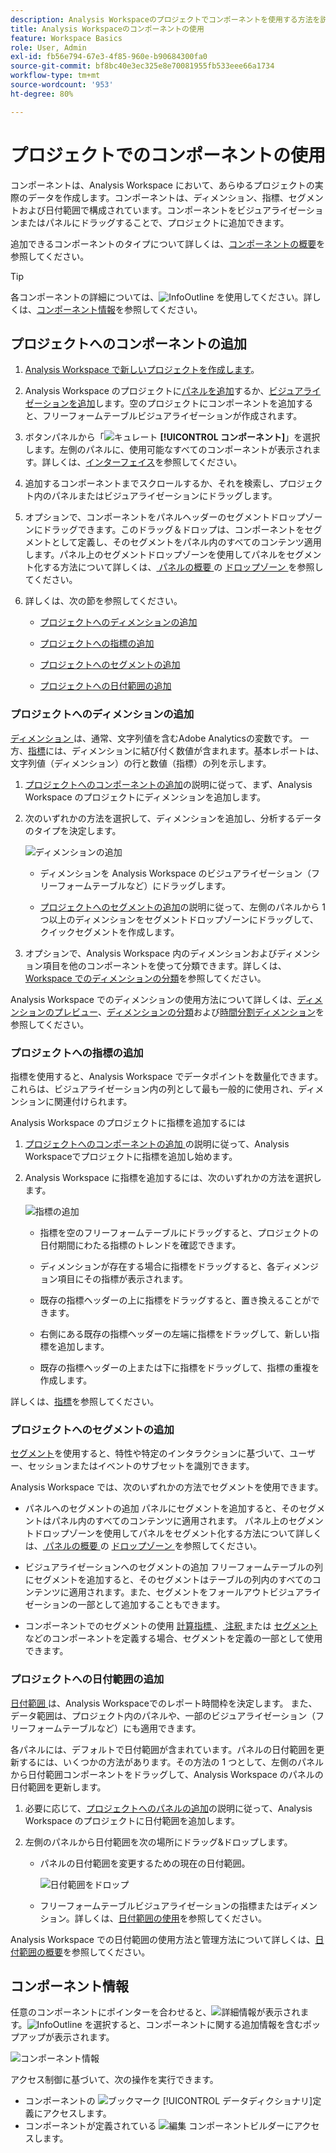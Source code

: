 ```yaml
---
description: Analysis Workspaceのプロジェクトでコンポーネントを使用する方法を説明します
title: Analysis Workspaceのコンポーネントの使用
feature: Workspace Basics
role: User, Admin
exl-id: fb56e794-67e3-4f85-960e-b90684300fa0
source-git-commit: bf8bc40e3ec325e8e70081955fb533eee66a1734
workflow-type: tm+mt
source-wordcount: '953'
ht-degree: 80%

---
```


# プロジェクトでのコンポーネントの使用

コンポーネントは、Analysis Workspace において、あらゆるプロジェクトの実際のデータを作成します。コンポーネントは、ディメンション、指標、セグメントおよび日付範囲で構成されています。コンポーネントをビジュアライゼーションまたはパネルにドラッグすることで、プロジェクトに追加できます。

追加できるコンポーネントのタイプについて詳しくは、[コンポーネントの概要](/help/analyze/analysis-workspace/components/analysis-workspace-components.md)を参照してください。

>[!TIP]
>
>各コンポーネントの詳細については、![InfoOutline](/help/assets/icons/InfoOutline.svg) を使用してください。詳しくは、[コンポーネント情報](#component-info)を参照してください。

## プロジェクトへのコンポーネントの追加

1. [Analysis Workspace で新しいプロジェクトを作成します](/help/analyze/analysis-workspace/build-workspace-project/create-projects.md)。

1. Analysis Workspace のプロジェクトに[パネルを追加](/help/analyze/analysis-workspace/c-panels/panels.md#create-a-panel)するか、[ビジュアライゼーションを追加](/help/analyze/analysis-workspace/visualizations/freeform-analysis-visualizations.md#add-visualizations-to-a-panel)します。空のプロジェクトにコンポーネントを追加すると、フリーフォームテーブルビジュアライゼーションが作成されます。

1. ボタンパネルから「![キュレート](/help/assets/icons/Curate.svg) **[!UICONTROL コンポーネント]**」を選択します。左側のパネルに、使用可能なすべてのコンポーネントが表示されます。詳しくは、[インターフェイス](/help/analyze/analysis-workspace/home.md#interface)を参照してください。

1. 追加するコンポーネントまでスクロールするか、それを検索し、プロジェクト内のパネルまたはビジュアライゼーションにドラッグします。

1. オプションで、コンポーネントをパネルヘッダーのセグメントドロップゾーンにドラッグできます。このドラッグ＆ドロップは、コンポーネントをセグメントとして定義し、そのセグメントをパネル内のすべてのコンテンツ適用します。パネル上のセグメントドロップゾーンを使用してパネルをセグメント化する方法について詳しくは、[ パネルの概要 ](/help/analyze/analysis-workspace/c-panels/panels.md#drop-zone) の [ ドロップゾーン ](/help/analyze/analysis-workspace/c-panels/panels.md) を参照してください。

1. 詳しくは、次の節を参照してください。

   * [プロジェクトへのディメンションの追加](#add-dimensions-to-a-project)

   * [プロジェクトへの指標の追加](#add-metrics-to-a-project)

   * [プロジェクトへのセグメントの追加](#add-segments-to-a-project)

   * [プロジェクトへの日付範囲の追加](#add-date-ranges-to-a-project)

### プロジェクトへのディメンションの追加

[ ディメンション ](/help/components/dimensions/overview.md) は、通常、文字列値を含むAdobe Analyticsの変数です。 一方、[指標](/help/components/c-calcmetrics/cm-overview.md)には、ディメンションに結び付く数値が含まれます。基本レポートは、文字列値（ディメンション）の行と数値（指標）の列を示します。

1. [プロジェクトへのコンポーネントの追加](#add-components-to-a-project)の説明に従って、まず、Analysis Workspace のプロジェクトにディメンションを追加します。

1. 次のいずれかの方法を選択して、ディメンションを追加し、分析するデータのタイプを決定します。

   ![ディメンションの追加](assets/add-dimension.gif)

   * ディメンションを Analysis Workspace のビジュアライゼーション（フリーフォームテーブルなど）にドラッグします。

   * [プロジェクトへのセグメントの追加](#add-filters-to-a-project)の説明に従って、左側のパネルから 1 つ以上のディメンションをセグメントドロップゾーンにドラッグして、クイックセグメントを作成します。

1. オプションで、Analysis Workspace 内のディメンションおよびディメンション項目を他のコンポーネントを使って分類できます。詳しくは、[Workspace でのディメンションの分類](/help/analyze/analysis-workspace/components/dimensions/t-breakdown-fa.md)を参照してください。

Analysis Workspace でのディメンションの使用方法について詳しくは、[ディメンションのプレビュー](/help/analyze/analysis-workspace/components/dimensions/view-dimensions.md)、[ディメンションの分類](/help/analyze/analysis-workspace/components/dimensions/t-breakdown-fa.md)および[時間分割ディメンション](/help/analyze/analysis-workspace/components/dimensions/time-parting-dimensions.md)を参照してください。

### プロジェクトへの指標の追加

指標を使用すると、Analysis Workspace でデータポイントを数量化できます。これらは、ビジュアライゼーション内の列として最も一般的に使用され、ディメンションに関連付けられます。

Analysis Workspace のプロジェクトに指標を追加するには

1. [ プロジェクトへのコンポーネントの追加 ](#add-components-to-a-project) の説明に従って、Analysis Workspaceでプロジェクトに指標を追加し始めます。



1. Analysis Workspace に指標を追加するには、次のいずれかの方法を選択します。

   ![指標の追加](assets/add-metric.gif)

   * 指標を空のフリーフォームテーブルにドラッグすると、プロジェクトの日付期間にわたる指標のトレンドを確認できます。

   * ディメンションが存在する場合に指標をドラッグすると、各ディメンジョン項目にその指標が表示されます。

   * 既存の指標ヘッダーの上に指標をドラッグすると、置き換えることができます。

   * 右側にある既存の指標ヘッダーの左端に指標をドラッグして、新しい指標を追加します。

   * 既存の指標ヘッダーの上または下に指標をドラッグして、指標の重複を作成します。


詳しくは、[指標](/help/analyze/analysis-workspace/components/apply-create-metrics.md)を参照してください。

### プロジェクトへのセグメントの追加

[セグメント](/help/components/segmentation/seg-overview.md)を使用すると、特性や特定のインタラクションに基づいて、ユーザー、セッションまたはイベントのサブセットを識別できます。

Analysis Workspace では、次のいずれかの方法でセグメントを使用できます。

* パネルへのセグメントの追加
パネルにセグメントを追加すると、そのセグメントはパネル内のすべてのコンテンツに適用されます。
パネル上のセグメントドロップゾーンを使用してパネルをセグメント化する方法について詳しくは、[ パネルの概要 ](/help/analyze/analysis-workspace/c-panels/panels.md#drop-zone) の [ ドロップゾーン ](/help/analyze/analysis-workspace/c-panels/panels.md) を参照してください。

* ビジュアライゼーションへのセグメントの追加
フリーフォームテーブルの列にセグメントを追加すると、そのセグメントはテーブルの列内のすべてのコンテンツに適用されます。また、セグメントをフォールアウトビジュアライゼーションの一部として追加することもできます。

* コンポーネントでのセグメントの使用
[ 計算指標 ](/help/components/c-calcmetrics/c-workflow/cm-workflow/c-build-metrics/metrics-with-segments.md)、[ 注釈 ](/help/analyze/analysis-workspace/components/annotations/create-annotations.md#annotation-builder) または [ セグメント ](/help/components/segmentation/segmentation-workflow/seg-build.md) などのコンポーネントを定義する場合、セグメントを定義の一部として使用できます。


### プロジェクトへの日付範囲の追加

[ 日付範囲 ](/help/analyze/analysis-workspace/components/calendar-date-ranges/calendar.md) は、Analysis Workspaceでのレポート時間枠を決定します。 また、データ範囲は、プロジェクト内のパネルや、一部のビジュアライゼーション（フリーフォームテーブルなど）にも適用できます。

各パネルには、デフォルトで日付範囲が含まれています。パネルの日付範囲を更新するには、いくつかの方法があります。その方法の 1 つとして、左側のパネルから日付範囲コンポーネントをドラッグして、Analysis Workspace のパネルの日付範囲を更新します。

1. 必要に応じて、[プロジェクトへのパネルの追加](#add-components-to-a-project)の説明に従って、Analysis Workspace のプロジェクトに日付範囲を追加します。

1. 左側のパネルから日付範囲を次の場所にドラッグ&amp;ドロップします。

   * パネルの日付範囲を変更するための現在の日付範囲。

     ![日付範囲をドロップ](assets/add-date-range.gif)

   * フリーフォームテーブルビジュアライゼーションの指標またはディメンション。詳しくは、[日付範囲の使用](/help/analyze/analysis-workspace/components/calendar-date-ranges/calendar.md#use-date-ranges)を参照してください。

Analysis Workspace での日付範囲の使用方法と管理方法について詳しくは、[日付範囲の概要](/help/analyze/analysis-workspace/components/calendar-date-ranges/calendar.md)を参照してください。

## コンポーネント情報

任意のコンポーネントにポインターを合わせると、![詳細情報](/help/assets/icons/InfoOutline.svg)が表示されます。![InfoOutline](/help/assets/icons/InfoOutline.svg) を選択すると、コンポーネントに関する追加情報を含むポップアップが表示されます。

![コンポーネント情報](assets/component-info.png)

アクセス制御に基づいて、次の操作を実行できます。

* コンポーネントの ![ブックマーク](/help/assets/icons/Bookmark.svg) [!UICONTROL データディクショナリ]定義にアクセスします。
* コンポーネントが定義されている ![ 編集 ](/help/assets/icons/Edit.svg) コンポーネントビルダーにアクセスします。




<!--
# Use components in Analysis Workspace

Components make up the actual data of any project in Analysis Workspace. Components consist of dimensions, metrics, segments, and date ranges. You can add components to a project by dragging them into visualizations or panels.

For overview information about the types of components you can add, see [Components overview](/help/analyze/analysis-workspace/components/analysis-workspace-components.md).

>[!TIP]
>
>For information about each component, select the Info icon next to a component's name in the left rail of Analysis Workspace, or see the [Analytics Components Guide](/help/components/home.md).

## Begin adding components to a project

1. [Create a project in Analysis Workspace](/help/analyze/analysis-workspace/build-workspace-project/create-projects.md) if you haven't already.

1. [Add a panel](/help/analyze/analysis-workspace/c-panels/panels.md) or [add a visualization](/help/analyze/analysis-workspace/visualizations/freeform-analysis-visualizations.md#add-visualizations-to-a-panel) to the project in Analysis Workspace. 

   If you add a component to a blank project, a freeform table visualization is automatically created.

1. Select the **[!UICONTROL Components]** icon in the left rail.

   ![](assets/build-components.png)

1. Scroll to or search for the component you want to add, then drag it to a panel or visualization within your project. 

1. (Optional) Drag a component to the segment drop zone in a panel header. 

   Segments apply to all content within the panel.

   For information about how you can use the segment drop zone on a panel to filter your panel, see [Drop zone](/help/analyze/analysis-workspace/c-panels/panels.md#drop-zone) in [Panels overview](/help/analyze/analysis-workspace/c-panels/panels.md).

   ![drop a segment in the drop zone](assets/segment-dropzone.png)

1. For more detailed information, continue with one of the following sections, depending on the component type you are adding:

   * [Add dimensions to a project](#add-dimensions-to-a-project)

   * [Add metrics to a project](#add-metrics-to-a-project)

   * [Add segments to a project](#add-segments-to-a-project)

   * [Add date ranges to a project](#add-date-ranges-to-a-project)

## Add dimensions to a project

[Dimensions](/help/components/dimensions/overview.md) are variables in Adobe Analytics that typically contain string values. Common dimensions include [Page](/help/components/dimensions/page.md), [Referring domain](/help/components/dimensions/referring-domain.md), or an [eVar](/help/components/dimensions/evar.md). In contrast, [metrics](/help/components/metrics/overview.md) contain numeric values that tie to a dimension. A basic report shows rows of string values (dimension), against a column of numeric values (metric).

1. Start adding a dimension to your project in Analysis Workspace, as described in [Begin adding components to a project](#begin-adding-components-to-a-project).

1. Choose one of the following methods to add dimensions and determine the type of data you want to analyze:

   * Drag a dimension to a visualization (such as a freeform table) in Analysis Workspace.

     ![Add dimensions to a project](assets/add-dimensions.png)
   
   * Drag one or more dimensions from the left rail onto the segment drop zone to create an ad hoc segment, as described in [Add segments to a project](#add-segments-to-a-project).

     ![drop a segment in the drop zone](assets/segment-dropzone.png)

1. (Optional) You can break down dimensions and dimension items in Analysis Workspace with other components. 

   For more information, see [Break down dimensions](/help/analyze/analysis-workspace/components/dimensions/t-breakdown-fa.md).

For more information about how to use dimensions in Analysis Workspace, see [Preview dimensions](/help/analyze/analysis-workspace/components/dimensions/view-dimensions.md), [Break down dimensions](/help/analyze/analysis-workspace/components/dimensions/t-breakdown-fa.md), and [Time-parting dimensions](/help/analyze/analysis-workspace/components/dimensions/time-parting-dimensions.md).

## Add metrics to a project

[Metrics](/help/analyze/analysis-workspace/components/apply-create-metrics.md) allow you to quantify data points in Analysis Workspace. They are most commonly used as columns in a visualization and tied to dimensions.

To add a metric to a project in Analysis Workspace:

1. Start adding a metric to your project in Analysis Workspace, as described in [Begin adding components to a project](#begin-adding-components-to-a-project).

1. Choose one of the following methods to add a metric in Analysis Workspace:

   * Drag a metric to the metric drop zone in an empty Freeform table to see that metric trended over the project's date period. 

     ![Add a metric to a project](assets/add-metrics.png)

   * Drag a metric when a dimension is present to see that metric compared to each dimension item. 

   * Drag a metric on top of an existing metric header to replace it.

   * Drag a metric next to a header to see both metrics side-by-side.

For more information about how to use metrics in Analysis Workspace, see [Metrics](/help/analyze/analysis-workspace/components/apply-create-metrics.md).

## Add segments to a project

[Segments](/help/components/segmentation/seg-overview.md) allow you to identify subsets of visitors based on characteristics or specific interactions.

You can use segments in Analysis Workspace in any of the following ways:

### Add segments to a panel

When you add segments to a panel, the segments apply to all content within the panel.

For information about how you can use the segment drop zone on a panel to filter your panel, see [Drop zone](/help/analyze/analysis-workspace/c-panels/panels.md#drop-zone) in [Panels overview](/help/analyze/analysis-workspace/c-panels/panels.md).

### Add segments to a column in a freeform table

When you add segments to a column in a freeform table, the segments apply to all content within the table column.

### Use segments when creating calculated metrics

In the Calculated metric builder, you can apply segments within your metric definition. 

For more information, see [Segmented metrics](/help/components/c-calcmetrics/c-workflow/cm-workflow/c-build-metrics/metrics-with-segments.md).

## Add date ranges to a project

[Date ranges](/help/analyze/analysis-workspace/components/calendar-date-ranges/custom-date-ranges.md) determine the reporting time frame in Analysis Workspace, and can be applied to one or more panels within a project.

Each panel includes a date range by default. There are multiple ways to update a date range for a panel. One way to update a date range for a panel in Analysis Workspace is to drag a date range component from the left rail:

1. Start adding a date range to your project in Analysis Workspace, as described in [Begin adding components to a project](#begin-adding-components-to-a-project).

1. Drag a date range from the left rail onto the current date range in the upper-right portion of the panel.

     ![drop a date range](assets/daterange-drop.png)

For more information about how to use calendars and date ranges in Analysis Workspace, see [Calendar and date ranges overview](/help/analyze/analysis-workspace/components/calendar-date-ranges/calendar.md).

-->